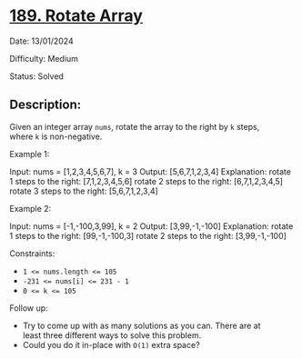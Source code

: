 # [189\. Rotate Array](https://leetcode.com/problems/rotate-array/)

Date: 13/01/2024

Difficulty: Medium

Status: Solved

## Description:

Given an integer array `nums`, rotate the array to the right by `k` steps, where `k` is non-negative.

Example 1:

Input: nums = [1,2,3,4,5,6,7], k = 3
Output: [5,6,7,1,2,3,4]
Explanation:
rotate 1 steps to the right: [7,1,2,3,4,5,6]
rotate 2 steps to the right: [6,7,1,2,3,4,5]
rotate 3 steps to the right: [5,6,7,1,2,3,4]

Example 2:

Input: nums = [-1,-100,3,99], k = 2
Output: [3,99,-1,-100]
Explanation:
rotate 1 steps to the right: [99,-1,-100,3]
rotate 2 steps to the right: [3,99,-1,-100]

Constraints:

-   `1 <= nums.length <= 105`
-   `-231 <= nums[i] <= 231 - 1`
-   `0 <= k <= 105`

Follow up:

-   Try to come up with as many solutions as you can. There are at least three different ways to solve this problem.
-   Could you do it in-place with `O(1)` extra space?
